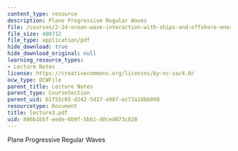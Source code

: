 ```yaml
---
content_type: resource
description: Plane Progressive Regular Waves
file: /courses/2-24-ocean-wave-interaction-with-ships-and-offshore-energy-systems-13-022-spring-2002/806b1b5feede6b9f5bb1d0ced073c820_lecture3.pdf
file_size: 400712
file_type: application/pdf
hide_download: true
hide_download_original: null
learning_resource_types:
- Lecture Notes
license: https://creativecommons.org/licenses/by-nc-sa/4.0/
ocw_type: OCWFile
parent_title: Lecture Notes
parent_type: CourseSection
parent_uid: b1f55c02-d242-5d17-a987-ec73a18bb098
resourcetype: Document
title: lecture3.pdf
uid: 806b1b5f-eede-6b9f-5bb1-d0ced073c820
---
```

Plane Progressive Regular Waves